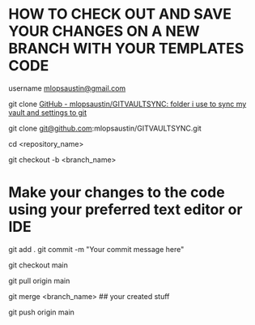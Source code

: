 # HOW TO CHECK OUT AND SAVE YOUR CHANGES ON A NEW BRANCH WITH YOUR TEMPLATES CODE

username mlopsaustin@gmail.com



git clone  [GitHub - mlopsaustin/GITVAULTSYNC: folder i use to sync my vault and settings to git](https://github.com/mlopsaustin/GITVAULTSYNC.git)


git clone git@github.com:mlopsaustin/GITVAULTSYNC.git

cd <repository_name>

git checkout -b <branch_name>

# Make your changes to the code using your preferred text editor or IDE

git add .
git commit -m "Your commit message here"

git checkout main

git pull origin main

git merge <branch_name> ## your created stuff

git push origin main
